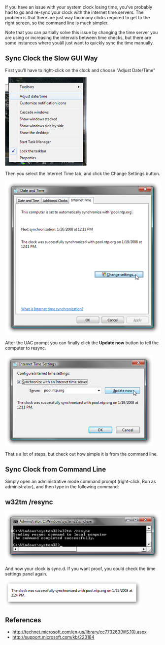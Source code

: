 If you have an issue with your system clock losing time, you've probably had to go and re-sync your clock with the internet time servers. The problem is that there are just way too many clicks required to get to the right screen, so the command line is much simpler.

Note that you can partially solve this issue by changing the time server you are using or increasing the intervals between time checks, but there are some instances where youâll just want to quickly sync the time manually.

## Sync Clock the Slow GUI Way

First you'll have to right-click on the clock and choose "Adjust Date/Time"

![win7_TS-1](images/win7_TS-1.png)

Then you select the Internet Time tab, and click the Change Settings button.

![win7_TS-2](images/win7_TS-2.png)

After the UAC prompt you can finally click the **Update now** button to tell the computer to resync.

![win7_TS-3](images/win7_TS-3.png)

That.s a lot of steps. but check out how simple it is from the command line.

## Sync Clock from Command Line

Simply open an administrative mode command prompt (right-click, Run as administrator), and then type in the following command:

## w32tm /resync

![win7_TS-4](images/win7_TS-4.png)

And now your clock is sync.d. If you want proof, you could check the time settings panel again.

![win7_TS-5](images/win7_TS-5.png)

## References

*   <http://technet.microsoft.com/en-us/library/cc773263(WS.10).aspx>
*   <http://support.microsoft.com/kb/223184>
